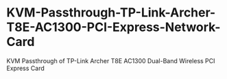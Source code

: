 # KVM-Passthrough-TP-Link-Archer-T8E-AC1300-PCI-Express-Network-Card
KVM Passthrough of TP-Link Archer T8E AC1300 Dual-Band Wireless PCI Express Card
